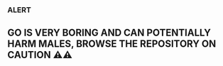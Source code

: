 ### ALERT 

## GO IS VERY BORING AND CAN POTENTIALLY HARM MALES, BROWSE THE REPOSITORY ON CAUTION ⚠️⚠️
